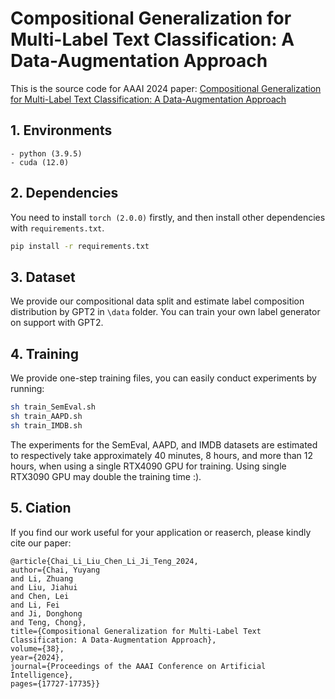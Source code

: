 # Compositional Generalization for Multi-Label Text Classification: A Data-Augmentation Approach
This is the source code for AAAI 2024 paper: [Compositional Generalization for Multi-Label Text Classification: A Data-Augmentation Approach](https://ojs.aaai.org/index.php/AAAI/article/view/29725)
## 1. Environments

```
- python (3.9.5)
- cuda (12.0)
```

## 2. Dependencies
You need to install `torch (2.0.0)` firstly, and then install other dependencies with `requirements.txt`.

```bash
pip install -r requirements.txt
```

## 3. Dataset
We provide our compositional data split and estimate label composition distribution by GPT2 in `\data` folder. You can train your own label generator on support with GPT2.

## 4. Training

We provide one-step training files, you can easily conduct experiments by running:

```bash
sh train_SemEval.sh
sh train_AAPD.sh
sh train_IMDB.sh
```

The experiments for the SemEval, AAPD, and IMDB datasets are estimated to respectively take approximately 40 minutes, 8 hours, and more than 12 hours, when using a single RTX4090 GPU for training.
Using single RTX3090 GPU may double the training time :).

## 5. Ciation

If you find our work useful for your application or reaserch, please kindly cite our paper:

```
@article{Chai_Li_Liu_Chen_Li_Ji_Teng_2024, 
author={Chai, Yuyang 
and Li, Zhuang 
and Liu, Jiahui 
and Chen, Lei 
and Li, Fei 
and Ji, Donghong 
and Teng, Chong}, 
title={Compositional Generalization for Multi-Label Text Classification: A Data-Augmentation Approach}, 
volume={38}, 
year={2024},
journal={Proceedings of the AAAI Conference on Artificial Intelligence},
pages={17727-17735}}
```